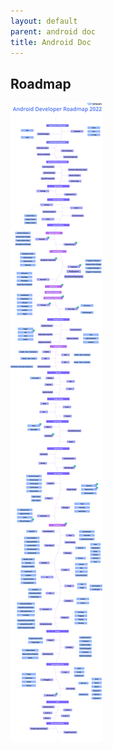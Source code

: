 ```yaml
---
layout: default
parent: android doc
title: Android Doc
---
```


## Roadmap
![android_developer_roadmap](android_developer_roadmap.png) 